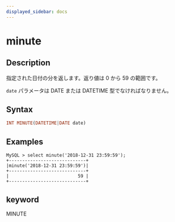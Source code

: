 ```yaml
---
displayed_sidebar: docs
---
```


# minute

## Description

指定された日付の分を返します。返り値は 0 から 59 の範囲です。

`date` パラメータは DATE または DATETIME 型でなければなりません。

## Syntax

```Haskell
INT MINUTE(DATETIME|DATE date)
```

## Examples

```Plain Text
MySQL > select minute('2018-12-31 23:59:59');
+-----------------------------+
|minute('2018-12-31 23:59:59')|
+-----------------------------+
|                          59 |
+-----------------------------+
```

## keyword

MINUTE